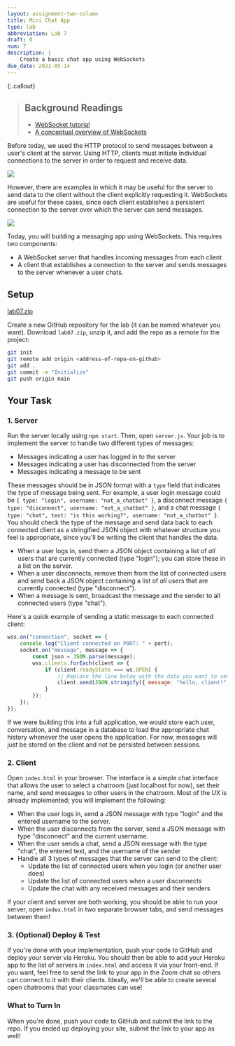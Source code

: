 ```yaml
---
layout: assignment-two-column
title: Mini Chat App
type: lab
abbreviation: Lab 7
draft: 0
num: 7
description: |
    Create a basic chat app using WebSockets
due_date: 2021-05-14
---
```


{:.callout}
> ## Background Readings
> * <a href="https://developer.mozilla.org/en-US/docs/Web/API/WebSockets_API/Writing_WebSocket_client_applications" target="_blank">WebSocket tutorial</a>
> * <a href="https://www.ably.io/topic/websockets" target="_blank">A conceptual overview of WebSockets</a>

Before today, we used the HTTP protocol to send messages between a user's client at the server. Using HTTP, clients must initiate individual connections to the server in order to request and receive data.

<img class="large frame" src="/spring2021/assets/images/lab07/img1.png" />

However, there are examples in which it may be useful for the server to send data to the client without the client explicitly requesting it. WebSockets are useful for these cases, since each client establishes a persistent connection to the server over which the server can send messages.

<img class="large frame" src="/spring2021/assets/images/lab07/img2.png" />

Today, you will building a messaging app using WebSockets. This requires two components:

- A WebSocket server that handles incoming messages from each client
- A client that establishes a connection to the server and sends messages to the server whenever a user chats.

## Setup

<a class="nu-button" href="/spring2021/course-files/assignments/lab07.zip">lab07.zip<i class="fas fa-download" aria-hidden="true"></i></a>

Create a new GitHub repository for the lab (it can be named whatever you want). Download `lab07.zip`, unzip it, and add the repo as a remote for the project:

```bash
git init
git remote add origin <address-of-repo-on-github>
git add .
git commit -m "Initialize"
git push origin main
```

## Your Task

### 1. Server

Run the server locally using `npm start`. Then, open `server.js`. Your job is to implement the server to handle two different types of messages:

- Messages indicating a user has logged in to the server
- Messages indicating a user has disconnected from the server
- Messages indicating a message to be sent

These messages should be in JSON format with a `type` field that indicates the type of message being sent. For example, a user login message could be `{ type: "login", username: "not_a_chatbot" }`, a disconnect message `{ type: "disconnect", username: "not_a_chatbot" }`,  and a chat message `{ type: "chat", text: "is this working?", username: "not_a_chatbot" }`. You should check the type of the message and send data back to each connected client as a stringified JSON object with whatever structure you feel is appropriate, since you'll be writing the client that handles the data.

- When a user logs in, send them a JSON object containing a list of _all_ users that are currently connected (type "login"); you can store these in a list on the server.
- When a user disconnects, remove them from the list of connected users and send back a JSON object containing a list of _all_ users that are currently connected (type "disconnect").
- When a message is sent, broadcast the message and the sender to all connected users (type "chat").

Here's a quick example of sending a static message to each connected client:

```javascript
wss.on("connection", socket => {
    console.log("Client connected on PORT: " + port);
    socket.on("message", message => {
        const json = JSON.parse(message);
        wss.clients.forEach(client => {
            if (client.readyState === ws.OPEN) {
                // Replace the line below with the data you want to send
                client.send(JSON.stringify({ message: "hello, client!" }));
            }
        });
    });
});
```

If we were building this into a full application, we would store each user, conversation, and message in a database to load the appropriate chat history whenever the user opens the application. For now, messages will just be stored on the client and not be persisted between sessions.

### 2. Client

Open `index.html` in your browser. The interface is a simple chat interface that allows the user to select a chatroom (just localhost for now), set their name, and send messages to other users in the chatroom. Most of the UX is already implemented; you will implement the following:

- When the user logs in, send a JSON message with type "login" and the entered username to the server.
- When the user disconnects from the server, send a JSON message with type "disconnect" and the current username.
- When the user sends a chat, send a JSON message with the type "chat", the entered text, and the username of the sender
- Handle all 3 types of messages that the server can send to the client:
    - Update the list of connected users when you login (or another user does)
    - Update the list of connected users when a user disconnects
    - Update the chat with any received messages and their senders

If your client and server are both working, you should be able to run your server, open `index.html` in two separate browser tabs, and send messages between them!

### 3. (Optional) Deploy & Test

If you're done with your implementation, push your code to GitHub and deploy your server via Heroku. You should then be able to add your Heroku app to the list of servers in `index.html` and access it via your front-end. If you want, feel free to send the link to your app in the Zoom chat so others can connect to it with their clients. Ideally, we'll be able to create several open chatrooms that your classmates can use!

### What to Turn In

When you're done, push your code to GitHub and submit the link to the repo. If you ended up deploying your site, submit the link to your app as well!
